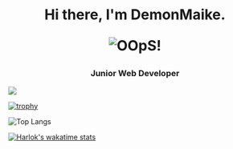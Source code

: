 <h1 align="center">Hi there, I'm DemonMaike.<p><img src='https://media0.giphy.com/media/8qXJTU5oEhQZO/giphy.gif?cid=6c09b952w8jluaeufcsab46ltzk5y4rbz55u53q8k3p1v06y&ep=v1_gifs_search&rid=giphy.gif&ct=g' alt='OOpS!'><p>
</h1>
<h3 align="center">Junior Web Developer</h3>
<img src='https://www.codewars.com/users/DemonMaike/badges/large'>



[![trophy](https://github-profile-trophy.vercel.app/?username=DemonMaike&theme=onedark)](https://github.com/ryo-ma/github-profile-trophy)

![Top Langs](https://github-readme-stats.vercel.app/api/top-langs/?username=DemonMaike&layout=compact&theme=onedark)

[![Harlok's wakatime stats](https://github-readme-stats.vercel.app/api/wakatime?username=DemonMaike&theme=onedark)](https://github.com/anuraghazra/github-readme-stats)

<!--
**DemonMaike/DemonMaike** is a ✨ _special_ ✨ repository because its `README.md` (this file) appears on your GitHub profile.

Here are some ideas to get you started:

- 🔭 I’m currently working on ...
- 🌱 I’m currently learning ...
- 👯 I’m looking to collaborate on ...
- 🤔 I’m looking for help with ...
- 💬 Ask me about ...
- 📫 How to reach me: ...
- 😄 Pronouns: ...
- ⚡ Fun fact: ...
-->
